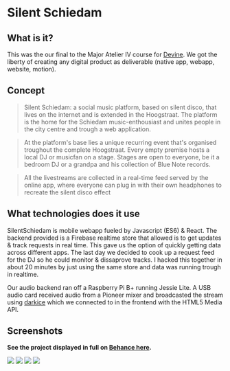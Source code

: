 # Silent Schiedam

## What is it?
This was the our final to the Major Atelier IV course for [Devine](https://devine.be).
We got the liberty of creating any digital product as deliverable (native app, webapp, website, motion).

## Concept
> Silent Schiedam: a social music platform, based on silent disco, that lives on the internet and is extended
in the Hoogstraat. The platform is the home for the Schiedam music-enthousiast and unites people
in the city centre and trough a web application.

> At the platform's base lies a unique recurring event that's organised troughout the complete Hoogstraat.
Every empty premise hosts a local DJ or musicfan on a stage. Stages are open to everyone, be it a
bedroom DJ or a grandpa and his collection of Blue Note records.

> All the livestreams are collected in a real-time feed served by the online app, where everyone can plug in
with their own headphones to recreate the silent disco effect

## What technologies does it use
SilentSchiedam is mobile webapp fueled by Javascript (ES6) & React. The backend provided is a Firebase realtime store that allowed is to get updates & track requests in real time. This gave us the option of quickly getting data across different apps. The last day we decided to cook up a request feed for the DJ so he could monitor & dissaprove tracks. I hacked this together in about 20 minutes by just using the same store and data was running trough in realtime.

Our audio backend ran off a Raspberry Pi B+ running Jessie Lite. A USB audio card received audio from a Pioneer mixer and broadcasted the stream using [darkice](https://github.com/rafael2k/darkice) which we connected to in the frontend with the HTML5 Media API.

## Screenshots

__See the project displayed in full on [Behance here](https://www.behance.net/gallery/38566299/Silent-Schiedam).__

![](http://i.imgur.com/rMPJZ7s.png)
![](http://i.imgur.com/lPhx5IL.png)
![](http://i.imgur.com/tmW8i3J.png)
![](http://i.imgur.com/MhFTtPo.png)
